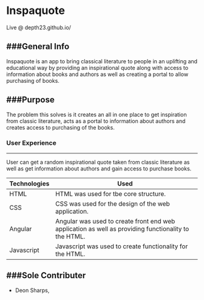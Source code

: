 # Inspaquote

Live @ depth23.github.io/

###General Info
-------------------------------------------
Inspaquote is an app to bring classical literature to people in an uplifting and educational way by providing an inspirational quote along with access to information about books and authors as well as creating a portal to allow purchasing of books.

###Purpose
-------------------------------------------
The problem this solves is it creates an all in one place to get inspiration from classic literature, acts as a portal to information about authors and creates access to purchasing of the books.

### User Experience
-------------------------------------------
User can get a random inspirational quote taken from classic literature as well as get information about authors and gain access to purchase books. 




|Technologies|Used|
|-------|-------|
|HTML|HTML was used for tbe core structure.|
|CSS|CSS was used for the design of the web application.|
|Angular|Angular was used to create front end web application as well as providing functionality to the HTML.|
|Javascript|Javascript was used to create functionality for the HTML.|



###Sole Contributer
-------------------------------------------
* Deon Sharps,